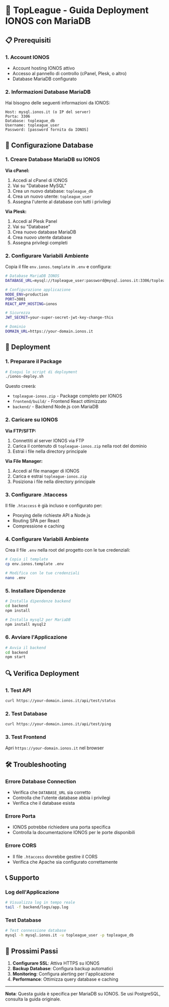 # 🚀 TopLeague - Guida Deployment IONOS con MariaDB

## 📋 Prerequisiti

### 1. Account IONOS
- Account hosting IONOS attivo
- Accesso al pannello di controllo (cPanel, Plesk, o altro)
- Database MariaDB configurato

### 2. Informazioni Database MariaDB
Hai bisogno delle seguenti informazioni da IONOS:

```
Host: mysql.ionos.it (o IP del server)
Porta: 3306
Database: topleague_db
Username: topleague_user
Password: [password fornita da IONOS]
```

## 🔧 Configurazione Database

### 1. Creare Database MariaDB su IONOS

**Via cPanel:**
1. Accedi al cPanel di IONOS
2. Vai su "Database MySQL"
3. Crea un nuovo database: `topleague_db`
4. Crea un nuovo utente: `topleague_user`
5. Assegna l'utente al database con tutti i privilegi

**Via Plesk:**
1. Accedi al Plesk Panel
2. Vai su "Database"
3. Crea nuovo database MariaDB
4. Crea nuovo utente database
5. Assegna privilegi completi

### 2. Configurare Variabili Ambiente

Copia il file `env.ionos.template` in `.env` e configura:

```bash
# Database MariaDB IONOS
DATABASE_URL=mysql://topleague_user:password@mysql.ionos.it:3306/topleague_db

# Configurazione applicazione
NODE_ENV=production
PORT=3001
REACT_APP_HOSTING=ionos

# Sicurezza
JWT_SECRET=your-super-secret-jwt-key-change-this

# Dominio
DOMAIN_URL=https://your-domain.ionos.it
```

## 🚀 Deployment

### 1. Preparare il Package

```bash
# Esegui lo script di deployment
./ionos-deploy.sh
```

Questo creerà:
- `topleague-ionos.zip` - Package completo per IONOS
- `frontend/build/` - Frontend React ottimizzato
- `backend/` - Backend Node.js con MariaDB

### 2. Caricare su IONOS

**Via FTP/SFTP:**
1. Connettiti al server IONOS via FTP
2. Carica il contenuto di `topleague-ionos.zip` nella root del dominio
3. Estrai i file nella directory principale

**Via File Manager:**
1. Accedi al file manager di IONOS
2. Carica e estrai `topleague-ionos.zip`
3. Posiziona i file nella directory principale

### 3. Configurare .htaccess

Il file `.htaccess` è già incluso e configurato per:
- Proxying delle richieste API a Node.js
- Routing SPA per React
- Compressione e caching

### 4. Configurare Variabili Ambiente

Crea il file `.env` nella root del progetto con le tue credenziali:

```bash
# Copia il template
cp env.ionos.template .env

# Modifica con le tue credenziali
nano .env
```

### 5. Installare Dipendenze

```bash
# Installa dipendenze backend
cd backend
npm install

# Installa mysql2 per MariaDB
npm install mysql2
```

### 6. Avviare l'Applicazione

```bash
# Avvia il backend
cd backend
npm start
```

## 🔍 Verifica Deployment

### 1. Test API
```bash
curl https://your-domain.ionos.it/api/test/status
```

### 2. Test Database
```bash
curl https://your-domain.ionos.it/api/test/ping
```

### 3. Test Frontend
Apri `https://your-domain.ionos.it` nel browser

## 🛠️ Troubleshooting

### Errore Database Connection
- Verifica che `DATABASE_URL` sia corretto
- Controlla che l'utente database abbia i privilegi
- Verifica che il database esista

### Errore Porta
- IONOS potrebbe richiedere una porta specifica
- Controlla la documentazione IONOS per le porte disponibili

### Errore CORS
- Il file `.htaccess` dovrebbe gestire il CORS
- Verifica che Apache sia configurato correttamente

## 📞 Supporto

### Log dell'Applicazione
```bash
# Visualizza log in tempo reale
tail -f backend/logs/app.log
```

### Test Database
```bash
# Test connessione database
mysql -h mysql.ionos.it -u topleague_user -p topleague_db
```

## 🎯 Prossimi Passi

1. **Configurare SSL**: Attiva HTTPS su IONOS
2. **Backup Database**: Configura backup automatici
3. **Monitoring**: Configura alerting per l'applicazione
4. **Performance**: Ottimizza query database e caching

---

**Nota**: Questa guida è specifica per MariaDB su IONOS. Se usi PostgreSQL, consulta la guida originale. 